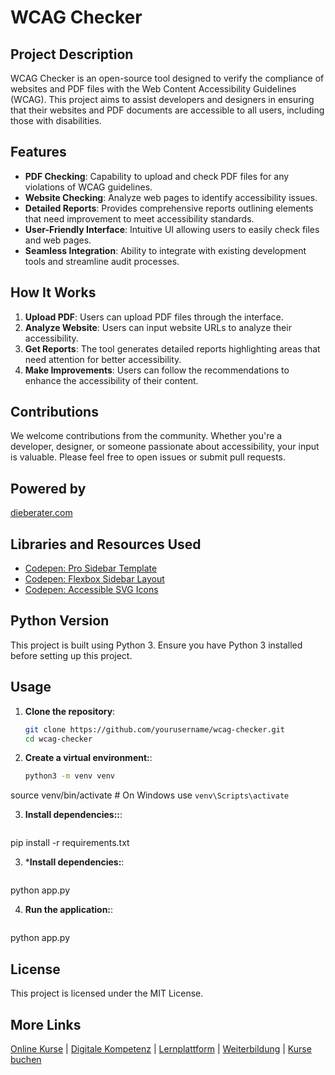 # WCAG Checker

## Project Description

WCAG Checker is an open-source tool designed to verify the compliance of websites and PDF files with the Web Content Accessibility Guidelines (WCAG). This project aims to assist developers and designers in ensuring that their websites and PDF documents are accessible to all users, including those with disabilities.

## Features

- **PDF Checking**: Capability to upload and check PDF files for any violations of WCAG guidelines.
- **Website Checking**: Analyze web pages to identify accessibility issues.
- **Detailed Reports**: Provides comprehensive reports outlining elements that need improvement to meet accessibility standards.
- **User-Friendly Interface**: Intuitive UI allowing users to easily check files and web pages.
- **Seamless Integration**: Ability to integrate with existing development tools and streamline audit processes.

## How It Works

1. **Upload PDF**: Users can upload PDF files through the interface.
2. **Analyze Website**: Users can input website URLs to analyze their accessibility.
3. **Get Reports**: The tool generates detailed reports highlighting areas that need attention for better accessibility.
4. **Make Improvements**: Users can follow the recommendations to enhance the accessibility of their content.

## Contributions

We welcome contributions from the community. Whether you're a developer, designer, or someone passionate about accessibility, your input is valuable. Please feel free to open issues or submit pull requests.

## Powered by

[dieberater.com](https://dieberater.com)

## Libraries and Resources Used

- [Codepen: Pro Sidebar Template](https://codepen.io/azouaoui-med/pen/wpBadb)
- [Codepen: Flexbox Sidebar Layout](https://codepen.io/weboverhauls/pen/zYvopYE)
- [Codepen: Accessible SVG Icons](https://codepen.io/alvaromontoro/pen/YgpWZG)

## Python Version

This project is built using Python 3. Ensure you have Python 3 installed before setting up this project.

## Usage

1. **Clone the repository**:
   ```bash
   git clone https://github.com/yourusername/wcag-checker.git
   cd wcag-checker


2. **Create a virtual environment:**:
   ```bash
   python3 -m venv venv
source venv/bin/activate  # On Windows use `venv\Scripts\activate`


3. **Install dependencies::**:
   ```bash
pip install -r requirements.txt

3. ***Install dependencies:**:
   ```bash
python app.py

4. **Run the application:**:
   ```bash
python app.py

## License

This project is licensed under the MIT License.



## More Links

[Online Kurse](https://online-lernen.live) | [Digitale Kompetenz](https://online-lernen.live) | [Lernplattform](https://online-lernen.live) | [Weiterbildung](https://online-lernen.live) | [Kurse buchen](https://online-lernen.live)

